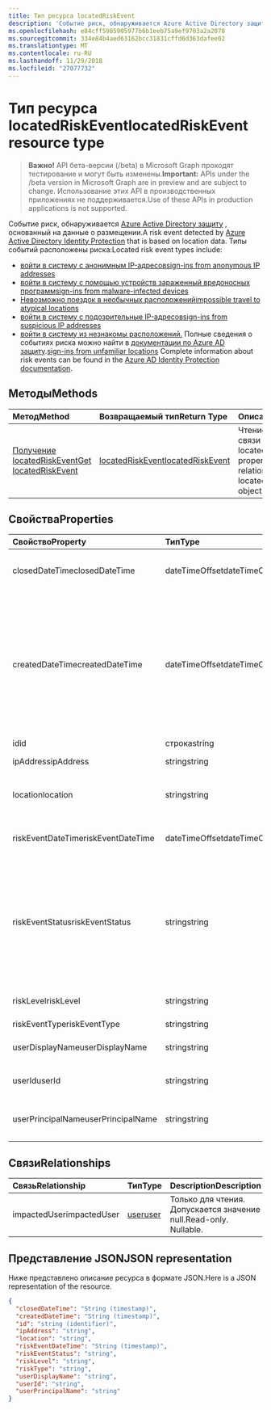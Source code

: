 ```yaml
---
title: Тип ресурса locatedRiskEvent
description: 'Событие риск, обнаруживается Azure Active Directory защиту, основанный на данные о размещении. Типы событий расположены риска:'
ms.openlocfilehash: e84cff5985905977b6b1eeb75a9ef9703a2a2078
ms.sourcegitcommit: 334e84b4aed63162bcc31831cffd6d363dafee02
ms.translationtype: MT
ms.contentlocale: ru-RU
ms.lasthandoff: 11/29/2018
ms.locfileid: "27077732"
---
```

# <a name="locatedriskevent-resource-type"></a><span data-ttu-id="c3c92-104">Тип ресурса locatedRiskEvent</span><span class="sxs-lookup"><span data-stu-id="c3c92-104">locatedRiskEvent resource type</span></span>

> <span data-ttu-id="c3c92-105">**Важно!** API бета-версии (/beta) в Microsoft Graph проходят тестирование и могут быть изменены.</span><span class="sxs-lookup"><span data-stu-id="c3c92-105">**Important:** APIs under the /beta version in Microsoft Graph are in preview and are subject to change.</span></span> <span data-ttu-id="c3c92-106">Использование этих API в производственных приложениях не поддерживается.</span><span class="sxs-lookup"><span data-stu-id="c3c92-106">Use of these APIs in production applications is not supported.</span></span>

<span data-ttu-id="c3c92-107">Событие риск, обнаруживается [Azure Active Directory защиту](https://azure.microsoft.com/en-us/documentation/articles/active-directory-identityprotection/) , основанный на данные о размещении.</span><span class="sxs-lookup"><span data-stu-id="c3c92-107">A risk event detected by [Azure Active Directory Identity Protection](https://azure.microsoft.com/en-us/documentation/articles/active-directory-identityprotection/) that is based on location data.</span></span> <span data-ttu-id="c3c92-108">Типы событий расположены риска:</span><span class="sxs-lookup"><span data-stu-id="c3c92-108">Located risk event types include:</span></span>
* [<span data-ttu-id="c3c92-109">войти в систему с анонимным IP-адресов</span><span class="sxs-lookup"><span data-stu-id="c3c92-109">sign-ins from anonymous IP addresses</span></span>](anonymousipriskevent.md)
* [<span data-ttu-id="c3c92-110">войти в систему с помощью устройств зараженный вредоносных программ</span><span class="sxs-lookup"><span data-stu-id="c3c92-110">sign-ins from malware-infected devices</span></span>](malwareriskevent.md)
* [<span data-ttu-id="c3c92-111">Невозможно поездок в необычных расположений</span><span class="sxs-lookup"><span data-stu-id="c3c92-111">impossible travel to atypical locations</span></span>](impossibletravelriskevent.md)
* [<span data-ttu-id="c3c92-112">войти в систему с подозрительные IP-адресов</span><span class="sxs-lookup"><span data-stu-id="c3c92-112">sign-ins from suspicious IP addresses</span></span>](suspiciousipriskevent.md)
* <span data-ttu-id="c3c92-113">[войти в систему из незнакомы расположений.](unfamiliarlocationriskevent.md) Полные сведения о событиях риска можно найти в [документации по Azure AD защиту](https://azure.microsoft.com/en-us/documentation/articles/active-directory-identityprotection-risk-events-types/).</span><span class="sxs-lookup"><span data-stu-id="c3c92-113">[sign-ins from unfamiliar locations](unfamiliarlocationriskevent.md) Complete information about risk events can be found in the [Azure AD Identity Protection documentation](https://azure.microsoft.com/en-us/documentation/articles/active-directory-identityprotection-risk-events-types/).</span></span>


## <a name="methods"></a><span data-ttu-id="c3c92-114">Методы</span><span class="sxs-lookup"><span data-stu-id="c3c92-114">Methods</span></span>

| <span data-ttu-id="c3c92-115">Метод</span><span class="sxs-lookup"><span data-stu-id="c3c92-115">Method</span></span>           | <span data-ttu-id="c3c92-116">Возвращаемый тип</span><span class="sxs-lookup"><span data-stu-id="c3c92-116">Return Type</span></span>    |<span data-ttu-id="c3c92-117">Описание</span><span class="sxs-lookup"><span data-stu-id="c3c92-117">Description</span></span>|
|:---------------|:--------|:----------|
|[<span data-ttu-id="c3c92-118">Получение locatedRiskEvent</span><span class="sxs-lookup"><span data-stu-id="c3c92-118">Get locatedRiskEvent</span></span>](../api/locatedriskevent-get.md) | [<span data-ttu-id="c3c92-119">locatedRiskEvent</span><span class="sxs-lookup"><span data-stu-id="c3c92-119">locatedRiskEvent</span></span>](locatedriskevent.md) |<span data-ttu-id="c3c92-120">Чтение свойства и связи объекта locatedRiskEvent.</span><span class="sxs-lookup"><span data-stu-id="c3c92-120">Read properties and relationships of locatedRiskEvent object.</span></span>|

## <a name="properties"></a><span data-ttu-id="c3c92-121">Свойства</span><span class="sxs-lookup"><span data-stu-id="c3c92-121">Properties</span></span>
| <span data-ttu-id="c3c92-122">Свойство</span><span class="sxs-lookup"><span data-stu-id="c3c92-122">Property</span></span>     | <span data-ttu-id="c3c92-123">Тип</span><span class="sxs-lookup"><span data-stu-id="c3c92-123">Type</span></span>   |<span data-ttu-id="c3c92-124">Description</span><span class="sxs-lookup"><span data-stu-id="c3c92-124">Description</span></span>|
|:---------------|:--------|:----------|
|<span data-ttu-id="c3c92-125">closedDateTime</span><span class="sxs-lookup"><span data-stu-id="c3c92-125">closedDateTime</span></span>|<span data-ttu-id="c3c92-126">dateTimeOffset</span><span class="sxs-lookup"><span data-stu-id="c3c92-126">dateTimeOffset</span></span>| <span data-ttu-id="c3c92-127">Дата и время закрытия события риска</span><span class="sxs-lookup"><span data-stu-id="c3c92-127">The date and time that the risk event was closed</span></span>|
|<span data-ttu-id="c3c92-128">createdDateTime</span><span class="sxs-lookup"><span data-stu-id="c3c92-128">createdDateTime</span></span>|<span data-ttu-id="c3c92-129">dateTimeOffset</span><span class="sxs-lookup"><span data-stu-id="c3c92-129">dateTimeOffset</span></span>| <span data-ttu-id="c3c92-130">Дата и время создания события риска.</span><span class="sxs-lookup"><span data-stu-id="c3c92-130">The date and time that the risk event was created.</span></span> <span data-ttu-id="c3c92-131">Это всегда больше или равно datetime самого события риска.</span><span class="sxs-lookup"><span data-stu-id="c3c92-131">This is always greater than or equal to the datetime of the risk event itself.</span></span> <span data-ttu-id="c3c92-132">Это правильное свойство для использования в качестве фильтра при запросе события рисков.</span><span class="sxs-lookup"><span data-stu-id="c3c92-132">This is the correct property to use as a filter when querying risk events.</span></span>|
|<span data-ttu-id="c3c92-133">id</span><span class="sxs-lookup"><span data-stu-id="c3c92-133">id</span></span>|<span data-ttu-id="c3c92-134">строка</span><span class="sxs-lookup"><span data-stu-id="c3c92-134">string</span></span>| <span data-ttu-id="c3c92-135">Только для чтения</span><span class="sxs-lookup"><span data-stu-id="c3c92-135">Read-only</span></span>|
|<span data-ttu-id="c3c92-136">ipAddress</span><span class="sxs-lookup"><span data-stu-id="c3c92-136">ipAddress</span></span>|<span data-ttu-id="c3c92-137">string</span><span class="sxs-lookup"><span data-stu-id="c3c92-137">string</span></span>| <span data-ttu-id="c3c92-138">IP-адрес входа в</span><span class="sxs-lookup"><span data-stu-id="c3c92-138">The IP address of the sign-in</span></span>|
|<span data-ttu-id="c3c92-139">location</span><span class="sxs-lookup"><span data-stu-id="c3c92-139">location</span></span>|<span data-ttu-id="c3c92-140">string</span><span class="sxs-lookup"><span data-stu-id="c3c92-140">string</span></span>| <span data-ttu-id="c3c92-141">Расположение, подключенного к IP-адрес входа в</span><span class="sxs-lookup"><span data-stu-id="c3c92-141">The location attached to the IP address of the sign-in</span></span>|
|<span data-ttu-id="c3c92-142">riskEventDateTime</span><span class="sxs-lookup"><span data-stu-id="c3c92-142">riskEventDateTime</span></span>|<span data-ttu-id="c3c92-143">dateTimeOffset</span><span class="sxs-lookup"><span data-stu-id="c3c92-143">dateTimeOffset</span></span>| <span data-ttu-id="c3c92-144">Дата и время возникновения события риска</span><span class="sxs-lookup"><span data-stu-id="c3c92-144">The date and time when the risk event occurred</span></span>|
|<span data-ttu-id="c3c92-145">riskEventStatus</span><span class="sxs-lookup"><span data-stu-id="c3c92-145">riskEventStatus</span></span>|<span data-ttu-id="c3c92-146">string</span><span class="sxs-lookup"><span data-stu-id="c3c92-146">string</span></span>| <span data-ttu-id="c3c92-147">Возможные значения: `active`, `remediated`, `dismissedAsFixed`, `dismissedAsFalsePositive`, `dismissedAsIgnore`, `loginBlocked`, `closedMfaAuto`, `closedMultipleReasons`.</span><span class="sxs-lookup"><span data-stu-id="c3c92-147">Possible values are: `active`, `remediated`, `dismissedAsFixed`, `dismissedAsFalsePositive`, `dismissedAsIgnore`, `loginBlocked`, `closedMfaAuto`, `closedMultipleReasons`.</span></span>|
|<span data-ttu-id="c3c92-148">riskLevel</span><span class="sxs-lookup"><span data-stu-id="c3c92-148">riskLevel</span></span>|<span data-ttu-id="c3c92-149">string</span><span class="sxs-lookup"><span data-stu-id="c3c92-149">string</span></span>| <span data-ttu-id="c3c92-150">Возможные значения: `low`, `medium`, `high`.</span><span class="sxs-lookup"><span data-stu-id="c3c92-150">Possible values are: `low`, `medium`, `high`.</span></span>|
|<span data-ttu-id="c3c92-151">riskEventType</span><span class="sxs-lookup"><span data-stu-id="c3c92-151">riskEventType</span></span>|<span data-ttu-id="c3c92-152">string</span><span class="sxs-lookup"><span data-stu-id="c3c92-152">string</span></span>| <span data-ttu-id="c3c92-153">Тип риска</span><span class="sxs-lookup"><span data-stu-id="c3c92-153">The type of risk</span></span>|
|<span data-ttu-id="c3c92-154">userDisplayName</span><span class="sxs-lookup"><span data-stu-id="c3c92-154">userDisplayName</span></span>|<span data-ttu-id="c3c92-155">string</span><span class="sxs-lookup"><span data-stu-id="c3c92-155">string</span></span>| <span data-ttu-id="c3c92-156">Имя пользователя в группу риска</span><span class="sxs-lookup"><span data-stu-id="c3c92-156">The name of the user at risk</span></span>|
|<span data-ttu-id="c3c92-157">userId</span><span class="sxs-lookup"><span data-stu-id="c3c92-157">userId</span></span>|<span data-ttu-id="c3c92-158">string</span><span class="sxs-lookup"><span data-stu-id="c3c92-158">string</span></span>| <span data-ttu-id="c3c92-159">Идентификатор пользователя в группу риска</span><span class="sxs-lookup"><span data-stu-id="c3c92-159">The id of the user at risk</span></span>|
|<span data-ttu-id="c3c92-160">userPrincipalName</span><span class="sxs-lookup"><span data-stu-id="c3c92-160">userPrincipalName</span></span>|<span data-ttu-id="c3c92-161">string</span><span class="sxs-lookup"><span data-stu-id="c3c92-161">string</span></span>| <span data-ttu-id="c3c92-162">Имя участника-пользователя пользователя в группу риска</span><span class="sxs-lookup"><span data-stu-id="c3c92-162">The user principal name of the user at risk</span></span>|

## <a name="relationships"></a><span data-ttu-id="c3c92-163">Связи</span><span class="sxs-lookup"><span data-stu-id="c3c92-163">Relationships</span></span>
| <span data-ttu-id="c3c92-164">Связь</span><span class="sxs-lookup"><span data-stu-id="c3c92-164">Relationship</span></span> | <span data-ttu-id="c3c92-165">Тип</span><span class="sxs-lookup"><span data-stu-id="c3c92-165">Type</span></span>   |<span data-ttu-id="c3c92-166">Description</span><span class="sxs-lookup"><span data-stu-id="c3c92-166">Description</span></span>|
|:---------------|:--------|:----------|
|<span data-ttu-id="c3c92-167">impactedUser</span><span class="sxs-lookup"><span data-stu-id="c3c92-167">impactedUser</span></span>|[<span data-ttu-id="c3c92-168">user</span><span class="sxs-lookup"><span data-stu-id="c3c92-168">user</span></span>](user.md)| <span data-ttu-id="c3c92-p105">Только для чтения. Допускается значение null.</span><span class="sxs-lookup"><span data-stu-id="c3c92-p105">Read-only. Nullable.</span></span>|

## <a name="json-representation"></a><span data-ttu-id="c3c92-171">Представление JSON</span><span class="sxs-lookup"><span data-stu-id="c3c92-171">JSON representation</span></span>

<span data-ttu-id="c3c92-172">Ниже представлено описание ресурса в формате JSON.</span><span class="sxs-lookup"><span data-stu-id="c3c92-172">Here is a JSON representation of the resource.</span></span>

<!-- {
  "blockType": "resource",
  "optionalProperties": [

  ],
  "@odata.type": "microsoft.graph.locatedRiskEvent"
}-->

```json
{
  "closedDateTime": "String (timestamp)",
  "createdDateTime": "String (timestamp)",
  "id": "string (identifier)",
  "ipAddress": "string",
  "location": "string",
  "riskEventDateTime": "String (timestamp)",
  "riskEventStatus": "string",
  "riskLevel": "string",
  "riskType": "string",
  "userDisplayName": "string",
  "userId": "string",
  "userPrincipalName": "string"
}

```

<!-- uuid: 8fcb5dbc-d5aa-4681-8e31-b001d5168d79
2015-10-25 14:57:30 UTC -->
<!-- {
  "type": "#page.annotation",
  "description": "locatedRiskEvent resource",
  "keywords": "",
  "section": "documentation",
  "tocPath": ""
}-->